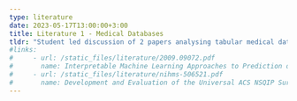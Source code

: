 ```yaml
---
type: literature
date: 2023-05-17T13:00:00+3:00
title: Literature 1 - Medical Databases
tldr: "Student led discussion of 2 papers analysing tabular medical database data"
#links: 
#     - url: /static_files/literature/2009.09072.pdf
#       name: Interpretable Machine Learning Approaches to Prediction of Chronic Homelessness
#     - url: /static_files/literature/nihms-506521.pdf
#       name: Development and Evaluation of the Universal ACS NSQIP Surgical Risk Calculator, A Decision Aide and Informed Consent Tool for Patients and Surgeons
---
```

